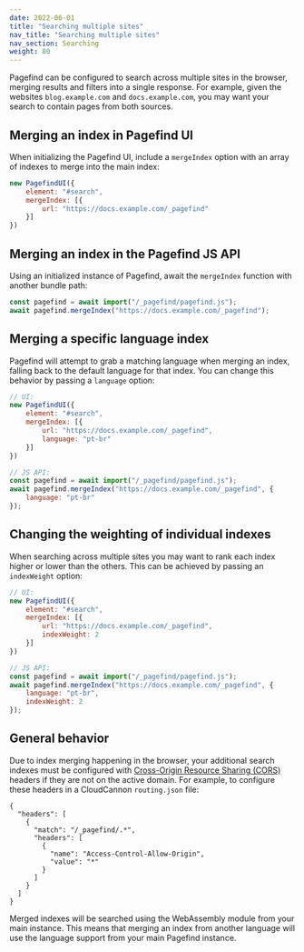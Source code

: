 ```yaml
---
date: 2022-06-01
title: "Searching multiple sites"
nav_title: "Searching multiple sites"
nav_section: Searching
weight: 80
---
```


Pagefind can be configured to search across multiple sites in the browser, merging results and filters into a single response. For example, given the websites `blog.example.com` and `docs.example.com`, you may want your search to contain pages from both sources.

## Merging an index in Pagefind UI

When initializing the Pagefind UI, include a `mergeIndex` option with an array of indexes to merge into the main index:

```js
new PagefindUI({
    element: "#search",
    mergeIndex: [{
        url: "https://docs.example.com/_pagefind"
    }]
})
```

## Merging an index in the Pagefind JS API

Using an initialized instance of Pagefind, await the `mergeIndex` function with another bundle path:

```js
const pagefind = await import("/_pagefind/pagefind.js");
await pagefind.mergeIndex("https://docs.example.com/_pagefind");
```

## Merging a specific language index

Pagefind will attempt to grab a matching language when merging an index, falling back to the default language for that index. You can change this behavior by passing a `language` option:

```js
// UI:
new PagefindUI({
    element: "#search",
    mergeIndex: [{
        url: "https://docs.example.com/_pagefind",
        language: "pt-br"
    }]
})

// JS API:
const pagefind = await import("/_pagefind/pagefind.js");
await pagefind.mergeIndex("https://docs.example.com/_pagefind", {
    language: "pt-br"
});
```

## Changing the weighting of individual indexes

When searching across multiple sites you may want to rank each index higher or lower than the others. This can be achieved by passing an `indexWeight` option:

```js
// UI:
new PagefindUI({
    element: "#search",
    mergeIndex: [{
        url: "https://docs.example.com/_pagefind",
        indexWeight: 2
    }]
})

// JS API:
const pagefind = await import("/_pagefind/pagefind.js");
await pagefind.mergeIndex("https://docs.example.com/_pagefind", {
    language: "pt-br",
    indexWeight: 2
});
```

## General behavior

Due to index merging happening in the browser, your additional search indexes must be configured with [Cross-Origin Resource Sharing (CORS)](https://developer.mozilla.org/en-US/docs/Web/HTTP/CORS) headers if they are not on the active domain. For example, to configure these headers in a CloudCannon `routing.json` file:

```
{
  "headers": [
    {
      "match": "/_pagefind/.*",
      "headers": [
        {
          "name": "Access-Control-Allow-Origin",
          "value": "*"
        }
      ]
    }
  ]
}
```

Merged indexes will be searched using the WebAssembly module from your main instance. This means that merging an index from another language will use the language support from your main Pagefind instance. 
